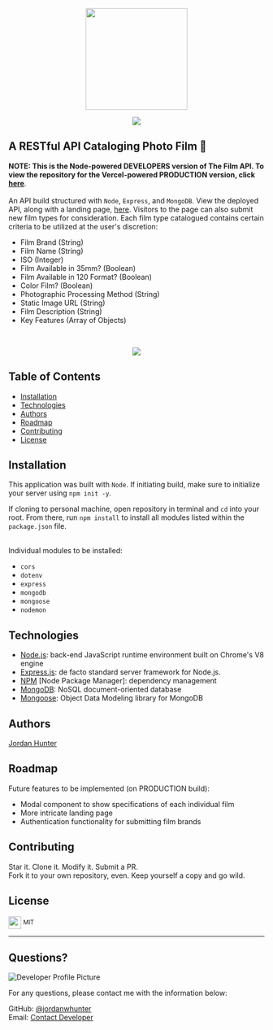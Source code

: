 <p align="center">
  <img height="200px" src="https://user-images.githubusercontent.com/69367907/110390102-7932ec80-8033-11eb-9e97-f694152e0b9c.png">
</p>

<p align="center">
  <img src="https://img.shields.io/badge/JavaScript-100.0%25-blue?style=flat&logo=javascript">
</p> 

## A RESTful API Cataloging Photo Film 📸


  **NOTE: This is the Node-powered DEVELOPERS version of The Film API. To view the repository for the Vercel-powered PRODUCTION version, click <a href="https://github.com/jordanwhunter/filmdexapi-v2" target="_blank">here</a>**.<br>
  <br>
  An API build structured with ```Node```, ```Express```, and ```MongoDB```. View the deployed API, along with a landing page, <a href="https://filmapi.vercel.app/" target="_blank">here</a>. Visitors to the page can also submit new film types for consideration. Each film type catalogued contains certain criteria to be utilized at the user's discretion:<br>
  * Film Brand (String)
  * Film Name (String)
  * ISO (Integer)
  * Film Available in 35mm? (Boolean)
  * Film Available in 120 Format? (Boolean)
  * Color Film? (Boolean)
  * Photographic Processing Method (String)
  * Static Image URL (String)
  * Film Description (String)
  * Key Features (Array of Objects)
  <br>
  <p align="center">
    <img src="https://user-images.githubusercontent.com/69367907/110515513-789f6200-80d6-11eb-8aee-98c9b4a27c74.png">
  </p>


  ## Table of Contents
  * [Installation](#installation)
  * [Technologies](#technologies)
  * [Authors](#authors)
  * [Roadmap](#roadmap)
  * [Contributing](#contributing)
  * [License](#license)
  
  ## Installation
  This application was built with ```Node```. If initiating build, make sure to initialize your server using ```npm init -y```.
  
  If cloning to personal machine, open repository in terminal and ```cd``` into your root. From there, run ```npm install``` to install all modules listed within the ```package.json``` file.<br>
  <br>

  Individual modules to be installed:<br>
  * ```cors```<br>
  * ```dotenv```<br>
  * ```express```<br>
  * ```mongodb```<br>
  * ```mongoose```<br>
  * ```nodemon```<br>


  ## Technologies
  * <a href="https://nodejs.org/" target="_blank">Node.js</a>: back-end JavaScript runtime environment built on Chrome's V8 engine
  * <a href="https://expressjs.com/" target="_blank">Express.js</a>: de facto standard server framework for Node.js.
  * <a href="www.npmjs.com" target="_blank">NPM</a> [Node Package Manager]: dependency management
  * <a href="https://www.mongodb.com/" target="_blank">MongoDB</a>: NoSQL document-oriented database
  * <a href="https://mongoosejs.com/" target="_blank">Mongoose</a>: Object Data Modeling library for MongoDB
  

  ## Authors
  <a href="www.https://github.com/jordanwhunter" target="_blank">Jordan Hunter</a>

  ## Roadmap
  Future features to be implemented (on PRODUCTION build):<br>
  * Modal component to show specifications of each individual film
  * More intricate landing page
  * Authentication functionality for submitting film brands
  
  ## Contributing
  Star it. Clone it. Modify it. Submit a PR. <br>
  Fork it to your own repository, even. Keep yourself a copy and go wild.
  
  ## License
  
  <sub><img width="25px" src="https://user-images.githubusercontent.com/69367907/110377669-ae830e80-8022-11eb-8b8e-483f4ac522df.png"></sub> <sup>MIT</sup>
  
  ---
  
  ## Questions?
  
  ![Developer Profile Picture](https://avatars2.githubusercontent.com/u/69367907?v=4) 
  
  For any questions, please contact me with the information below:
 
  GitHub: [@jordanwhunter](https://api.github.com/users/jordanwhunter)<br>
  Email: <a href = "mailto: jordanwhunter@users.noreply.github.com">Contact Developer</a>